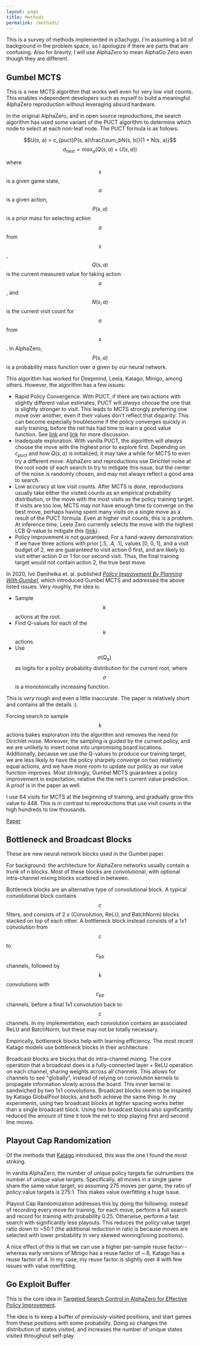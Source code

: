 ```yaml
---
layout: page
title: Methods
permalink: /methods/
---
```


This is a survey of methods implemented in p3achygo. I'm assuming a bit of background in the problem space, so I apologize if there are parts that are confusing. Also for brevity, I will use AlphaZero to mean AlphaGo Zero even though they are different.

## Gumbel MCTS

This is a new MCTS algorithm that works well even for very low visit counts. This enables independent developers such as myself to build a meaningful AlphaZero reproduction without leveraging absurd hardware.

In the original AlphaZero, and in open source reproductions, the search algorithm has used some variant of the PUCT algorithm to determine which node to select at each non-leaf node. The PUCT formula is as follows:

$$U(s, a) = c_{puct}P(s, a)\frac{\sum_bN(s, b)}{1 + N(s, a)}$$
$$a_{\text{next}} = max_a(Q(s, a) + U(s, a))$$

where $$s$$ is a given game state, $$a$$ is a given action, $$P(s, a)$$ is a prior mass for selecting action $$a$$ from $$s$$, $$Q(s, a)$$ is the current measured value for taking action $$a$$, and $$N(s, a)$$ is the current visit count for $$a$$ from $$s$$. In AlphaZero, $$P(s, a)$$ is a probability mass function over $a$ given by our neural network.

This algorithm has worked for Deepmind, Leela, Katago, Minigo, among others. However, the algorithm has a few issues:

- Rapid Policy Convergence. With PUCT, if there are two actions with slightly different value estimates, PUCT will _always_ choose the one that is slightly stronger to visit. This leads to MCTS strongly preferring one move over another, even if their values don't reflect that disparity. This can become especially troublesome if the policy converges quickly in early training, before the net has had time to learn a good value function. See [link](https://github.com/leela-zero/leela-zero/issues/2230) and [link](https://github.com/CuriosAI/sai/issues/8) for more discussion.
- Inadequate exploration. With vanilla PUCT, the algorithm will _always_ choose the move with the highest prior to explore first. Depending on $c_{puct}$ and how $Q(s, a)$ is initialized, it may take a while for MCTS to even try a different move. AlphaZero and reproductions use Dirichlet noise at the root node of each search to try to mitigate this issue, but the center of the noise is randomly chosen, and may not always reflect a good area to search.
- Low accuracy at low visit counts. After MCTS is done, reproductions usually take either the visited counts as an empirical probability distribution, or the move with the most visits as the policy training target. If visits are too low, MCTS may not have enough time to converge on the best move, perhaps having spent many visits on a single move as a result of the PUCT formula. Even at higher visit counts, this is a problem. At inference time, Leela Zero currently selects the move with the highest LCB Q-value to mitigate this ([link](https://github.com/leela-zero/leela-zero/pull/2290)).
- Policy Improvement is not guaranteed. For a hand-wavey demonstration: if we have three actions with prior [.5, .4, .1], values [0, 0, 1], and a visit budget of 2, we are guaranteed to visit action 0 first, and are likely to visit either action 0 or 1 for our second visit. Thus, the final training target would not contain action 2, the true best move.

In 2020, Ivo Danihelka et. al. published [_Policy Improvement By Planning With Gumbel_](https://openreview.net/pdf?id=bERaNdoegnO), which introduced Gumbel MCTS and addressed the above listed issues. Very roughly, the idea is:

- Sample $$k$$ actions at the root.
- Find Q-values for each of the $$k$$ actions.
- Use $$\sigma(Q_a)$$ as logits for a policy probability distribution for the current root, where $$\sigma$$ is a monotonically increasing function.

This is _very_ rough and even a little inaccurate. The paper is relatively short and contains all the details :).

Forcing search to sample $$k$$ actions bakes exploration into the algorithm and removes the need for Dirichlet noise. Moreover, the sampling is guided by the current policy, and we are unlikely to insert noise into unpromising board locations. Additionally, because we use the Q-values to produce our training target, we are less likely to have the policy sharpely converge on two relatively equal actions, and we have more room to update our policy as our value function improves. Most strikingly, Gumbel MCTS guarantees a policy improvement in expectation, relative the the net's current value prediction. A proof is in the paper as well.

I use 64 visits for MCTS at the beginning of training, and gradually grow this value to 448. This is in contrast to reproductions that use visit counts in the high hundreds to low thousands.

[Paper](https://openreview.net/pdf?id=bERaNdoegnO)

## Bottleneck and Broadcast Blocks

These are new neural network blocks used in the Gumbel paper.

For background: the architecture for AlphaZero networks usually contain a _trunk_ of n blocks. Most of these blocks are convolutional, with optional intra-channel mixing blocks scattered in between.

Bottleneck blocks are an alternative type of convolutional block. A typical convolutional block contains $$c$$ filters, and consists of 2 x (Convolution, ReLU, and BatchNorm) blocks stacked on top of each other. A bottleneck block instead consists of a 1x1 convolution from $$c$$ to $$c_{btl}$$ channels, followed by $$k$$ convolutions with $$c_{btl}$$ channels, before a final 1x1 convolution back to $$c$$ channels. In my implementation, each convolution contains an associated ReLU and BatchNorm, but these may not be totally necessary.

Empirically, bottleneck blocks help with learning efficiency. The most recent Katago models use bottleneck blocks in their architecture.

Broadcast blocks are blocks that do intra-channel mixing. The core operation that a broadcast does is a fully-connected layer + ReLU operation on each channel, sharing weights across all channels. This allows for channels to see "globally", instead of relying on convolution kernels to propagate information slowly across the board. This inner kernel is sandwiched by two 1x1 convolutions. Broadcast blocks seem to be inspired by Katago GlobalPool blocks, and both achieve the same thing. In my experiments, using two broadcast blocks at tighter spacing works better than a single broadcast block. Using two broadcast blocks also significantly reduced the amount of time it took the net to stop playing first and second line moves.

## Playout Cap Randomization

Of the methods that [Katago](https://arxiv.org/pdf/1902.10565.pdf) introduced, this was the one I found the most striking.

In vanilla AlphaZero, the number of unique policy targets far outnumbers the number of unique value targets. Specifically, all moves in a single game share the same value target, so assuming 275 moves per game, the ratio of policy:value targets is 275:1. This makes value overfitting a huge issue.

Playout Cap Randomization addresses this by doing the following: instead of recording every move for training, for each move, perform a full search and record for training with probability 0.25. Otherwise, perform a fast search with significantly less playouts. This reduces the policy:value target ratio down to ~50:1 (the additional reduction in ratio is because moves are selected with lower probability in very skewed winning/losing positions).

A nice effect of this is that we can use a higher per-sample reuse factor--whereas early versions of Minigo has a reuse factor of ~.6, Katago has a reuse factor of 4. In my case, my reuse factor is slightly over 4 with few issues with value overfitting.

## Go Exploit Buffer

This is the core idea in [Targeted Search Control in AlphaZero for Effective Policy Improvement](https://arxiv.org/pdf/2302.12359.pdf).

The idea is to keep a buffer of previously-visited positions, and start games from these positions with some probability. Doing so changes the distribution of states visited, and increases the number of unique states visited throughout self-play.
